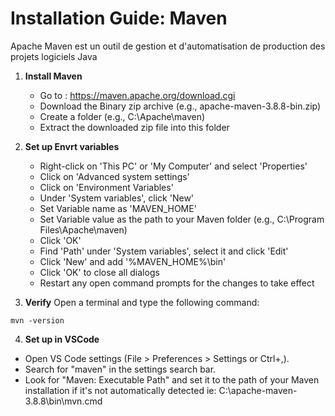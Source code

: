 # Installation Guide: Maven
Apache Maven est un outil de gestion et d'automatisation de production des projets logiciels Java

1. **Install Maven** 
    - Go to : https://maven.apache.org/download.cgi
    - Download the Binary zip archive (e.g., apache-maven-3.8.8-bin.zip)
    - Create a folder (e.g., C:\Apache\maven)
    - Extract the downloaded zip file into this folder

2. **Set up Envrt variables**
   - Right-click on 'This PC' or 'My Computer' and select 'Properties'
   - Click on 'Advanced system settings'
   - Click on 'Environment Variables'
   - Under 'System variables', click 'New'
   - Set Variable name as 'MAVEN_HOME'
   - Set Variable value as the path to your Maven folder (e.g., C:\Program Files\Apache\maven)
   - Click 'OK'
   - Find 'Path' under 'System variables', select it and click 'Edit'
   - Click 'New' and add '%MAVEN_HOME%\bin'
   - Click 'OK' to close all dialogs
   - Restart any open command prompts for the changes to take effect

3. **Verify**
Open a terminal and type the following command:
```
mvn -version
```

4. **Set up in VSCode**
- Open VS Code settings (File > Preferences > Settings or Ctrl+,).
- Search for "maven" in the settings search bar.
- Look for "Maven: Executable Path" and set it to the path of your Maven installation if it's not automatically detected ie: C:\apache-maven-3.8.8\bin\mvn.cmd